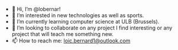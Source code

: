 - 👋 Hi, I’m @lobernar!
- 👀 I’m interested in new technologies as well as sports.
- 🌱 I’m currently learning computer science at ULB (Brussels).
- 💞️ I’m looking to collaborate on any project I find interesting or any project that will teach me something new.
- 📫 How to reach me: loic.bernard1@outlook.com

<!---
lobernar/lobernar is a ✨ special ✨ repository because its `README.md` (this file) appears on your GitHub profile.
You can click the Preview link to take a look at your changes.
--->
